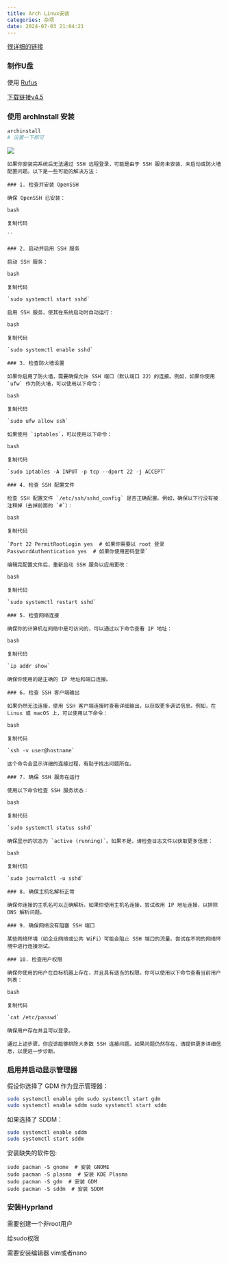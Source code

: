 ```yaml
---
title: Arch Linux安装
categories: 杂项
date: 2024-07-03 21:04:21
---
```

[很详细的链接](https://blog.csdn.net/u010383467/article/details/135876682)

### 制作U盘

使用 [Rufus](https://rufus.ie/)

[下载链接v4.5 ](https://github.com/pbatard/rufus/releases/download/v4.5/rufus-4.5.exe)

### 使用 archInstall 安装

```sh
archinstall
# 设置一下即可
```


![](https://s3.bmp.ovh/imgs/2024/07/04/977f126f1c2f2a59.png)

```
如果你安装完系统后无法通过 SSH 远程登录，可能是由于 SSH 服务未安装、未启动或防火墙配置问题。以下是一些可能的解决方法：

### 1. 检查并安装 OpenSSH

确保 OpenSSH 已安装：

bash

复制代码

``

### 2. 启动并启用 SSH 服务

启动 SSH 服务：

bash

复制代码

`sudo systemctl start sshd`

启用 SSH 服务，使其在系统启动时自动运行：

bash

复制代码

`sudo systemctl enable sshd`

### 3. 检查防火墙设置

如果你启用了防火墙，需要确保允许 SSH 端口（默认端口 22）的连接。例如，如果你使用 `ufw` 作为防火墙，可以使用以下命令：

bash

复制代码

`sudo ufw allow ssh`

如果使用 `iptables`，可以使用以下命令：

bash

复制代码

`sudo iptables -A INPUT -p tcp --dport 22 -j ACCEPT`

### 4. 检查 SSH 配置文件

检查 SSH 配置文件 `/etc/ssh/sshd_config` 是否正确配置。例如，确保以下行没有被注释掉（去掉前面的 `#`）：

bash

复制代码

`Port 22 PermitRootLogin yes  # 如果你需要以 root 登录 PasswordAuthentication yes  # 如果你使用密码登录`

编辑完配置文件后，重新启动 SSH 服务以应用更改：

bash

复制代码

`sudo systemctl restart sshd`

### 5. 检查网络连接

确保你的计算机在网络中是可访问的，可以通过以下命令查看 IP 地址：

bash

复制代码

`ip addr show`

确保你使用的是正确的 IP 地址和端口连接。

### 6. 检查 SSH 客户端输出

如果仍然无法连接，使用 SSH 客户端连接时查看详细输出，以获取更多调试信息。例如，在 Linux 或 macOS 上，可以使用以下命令：

bash

复制代码

`ssh -v user@hostname`

这个命令会显示详细的连接过程，有助于找出问题所在。

### 7. 确保 SSH 服务在运行

使用以下命令检查 SSH 服务状态：

bash

复制代码

`sudo systemctl status sshd`

确保显示的状态为 `active (running)`。如果不是，请检查日志文件以获取更多信息：

bash

复制代码

`sudo journalctl -u sshd`

### 8. 确保主机名解析正常

确保你连接的主机名可以正确解析。如果你使用主机名连接，尝试改用 IP 地址连接，以排除 DNS 解析问题。

### 9. 确保网络没有阻塞 SSH 端口

某些网络环境（如企业网络或公共 WiFi）可能会阻止 SSH 端口的流量。尝试在不同的网络环境中进行连接测试。

### 10. 检查用户权限

确保你使用的用户在目标机器上存在，并且具有适当的权限。你可以使用以下命令查看当前用户列表：

bash

复制代码

`cat /etc/passwd`

确保用户存在并且可以登录。

通过上述步骤，你应该能够排除大多数 SSH 连接问题。如果问题仍然存在，请提供更多详细信息，以便进一步诊断。
```


### 启用并启动显示管理器

假设你选择了 GDM 作为显示管理器：

```sh
sudo systemctl enable gdm sudo systemctl start gdm
sudo systemctl enable sddm sudo systemctl start sddm
```

如果选择了 SDDM：

```sh
sudo systemctl enable sddm
sudo systemctl start sddm
```

安装缺失的软件包:

```
sudo pacman -S gnome  # 安装 GNOME
sudo pacman -S plasma  # 安装 KDE Plasma
sudo pacman -S gdm  # 安装 GDM
sudo pacman -S sddm  # 安装 SDDM

```





### 安装Hyprland

需要创建一个非root用户


给sudo权限


需要安装编辑器  vim或者nano
